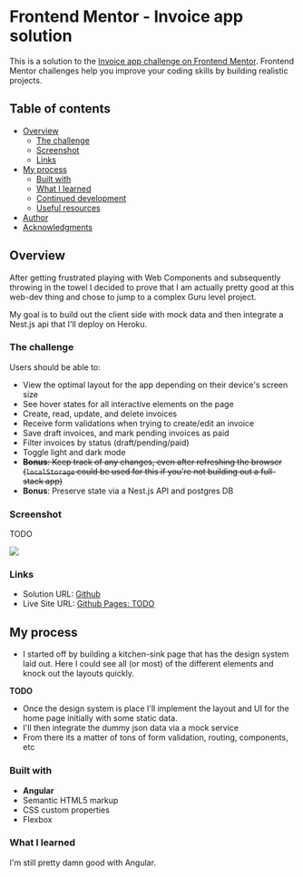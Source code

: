 # Frontend Mentor - Invoice app solution

This is a solution to the [Invoice app challenge on Frontend Mentor](https://www.frontendmentor.io/challenges/invoice-app-i7KaLTQjl). Frontend Mentor challenges help you improve your coding skills by building realistic projects.

## Table of contents

- [Overview](#overview)
  - [The challenge](#the-challenge)
  - [Screenshot](#screenshot)
  - [Links](#links)
- [My process](#my-process)
  - [Built with](#built-with)
  - [What I learned](#what-i-learned)
  - [Continued development](#continued-development)
  - [Useful resources](#useful-resources)
- [Author](#author)
- [Acknowledgments](#acknowledgments)

## Overview
After getting frustrated playing with Web Components and subsequently throwing in the towel I decided to prove that I am actually pretty good at this web-dev thing and chose to jump to a complex Guru level project.

My goal is to build out the client side with mock data and then integrate a Nest.js api that I'll deploy on Heroku.


### The challenge

Users should be able to:

- View the optimal layout for the app depending on their device's screen size
- See hover states for all interactive elements on the page
- Create, read, update, and delete invoices
- Receive form validations when trying to create/edit an invoice
- Save draft invoices, and mark pending invoices as paid
- Filter invoices by status (draft/pending/paid)
- Toggle light and dark mode
- ~~**Bonus**: Keep track of any changes, even after refreshing the browser (`localStorage` could be used for this if you're not building out a full-stack app)~~
- **Bonus**: Preserve state via a Nest.js API and postgres DB

### Screenshot

TODO

![](./screenshot.jpg)



### Links

- Solution URL: [Github](https://github.com/JDillon522/FrontendMentor-invoice-app)
- Live Site URL: [Github Pages: TODO]()

## My process

- I started off by building a kitchen-sink page that has the design system laid out. Here I could see all (or most) of the different elements and knock out the layouts quickly.

**TODO**
- Once the design system is place I'll implement the layout and UI for the home page initially with some static data.
- I'll then integrate the dummy json data via a mock service
- From there its a matter of tons of form validation, routing, components, etc


### Built with

- **Angular**
- Semantic HTML5 markup
- CSS custom properties
- Flexbox

### What I learned

I'm still pretty damn good with Angular.
